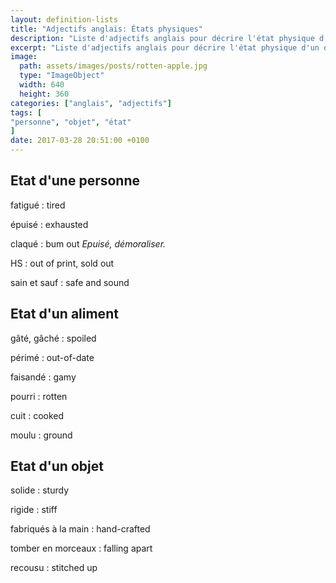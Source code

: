 ```yaml
---
layout: definition-lists
title: "Adjectifs anglais: États physiques"
description: "Liste d'adjectifs anglais pour décrire l'état physique d'un objet ou d'une personne."
excerpt: "Liste d'adjectifs anglais pour décrire l'état physique d'un objet ou d'une personne."
image:
  path: assets/images/posts/rotten-apple.jpg
  type: "ImageObject"
  width: 640
  height: 360
categories: ["anglais", "adjectifs"]
tags: [
"personne", "objet", "état"
]
date: 2017-03-28 20:51:00 +0100
---
```


## Etat d'une personne

fatigué
: tired

épuisé
: exhausted

claqué
: bum out
*Epuisé, démoraliser.*

HS
: out of print, sold out

sain et sauf
: safe and sound


## Etat d'un aliment

gâté, gâché
: spoiled

périmé
: out-of-date

faisandé
: gamy

pourri
: rotten

cuit
: cooked

moulu
: ground


## Etat d'un objet

solide
: sturdy

rigide
: stiff

fabriqués à la main
: hand-crafted

tomber en morceaux
: falling apart

recousu
: stitched up
